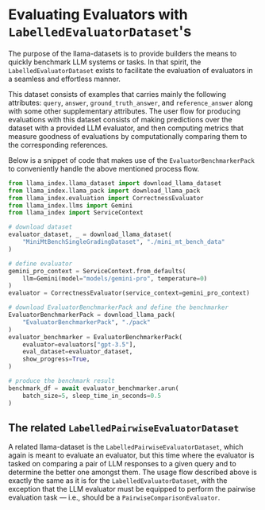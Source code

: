 # Evaluating Evaluators with `LabelledEvaluatorDataset`'s

The purpose of the llama-datasets is to provide builders the means to quickly benchmark
LLM systems or tasks. In that spirit, the `LabelledEvaluatorDataset` exists to
facilitate the evaluation of evaluators in a seamless and effortless manner.

This dataset consists of examples that carries mainly the following attributes:
`query`, `answer`, `ground_truth_answer`, and `reference_answer` along with some
other supplementary attributes. The user flow for producing evaluations with this
dataset consists of making predictions over the dataset with a provided LLM
evaluator, and then computing metrics that measure goodness of evaluations by
computationally comparing them to the corresponding references.

Below is a snippet of code that makes use of the `EvaluatorBenchmarkerPack` to
conveniently handle the above mentioned process flow.

```python
from llama_index.llama_dataset import download_llama_dataset
from llama_index.llama_pack import download_llama_pack
from llama_index.evaluation import CorrectnessEvaluator
from llama_index.llms import Gemini
from llama_index import ServiceContext

# download dataset
evaluator_dataset, _ = download_llama_dataset(
    "MiniMtBenchSingleGradingDataset", "./mini_mt_bench_data"
)

# define evaluator
gemini_pro_context = ServiceContext.from_defaults(
    llm=Gemini(model="models/gemini-pro", temperature=0)
)
evaluator = CorrectnessEvaluator(service_context=gemini_pro_context)

# download EvaluatorBenchmarkerPack and define the benchmarker
EvaluatorBenchmarkerPack = download_llama_pack(
    "EvaluatorBenchmarkerPack", "./pack"
)
evaluator_benchmarker = EvaluatorBenchmarkerPack(
    evaluator=evaluators["gpt-3.5"],
    eval_dataset=evaluator_dataset,
    show_progress=True,
)

# produce the benchmark result
benchmark_df = await evaluator_benchmarker.arun(
    batch_size=5, sleep_time_in_seconds=0.5
)
```

## The related `LabelledPairwiseEvaluatorDataset`

A related llama-dataset is the `LabelledPairwiseEvaluatorDataset`, which again
is meant to evaluate an evaluator, but this time where the evaluator is tasked on
comparing a pair of LLM responses to a given query and to determine the better one
amongst them. The usage flow described above is exactly the same as it is for the
`LabelledEvaluatorDataset`, with the exception that the LLM evaluator must be
equipped to perform the pairwise evaluation task — i.e., should be a `PairwiseComparisonEvaluator`.
